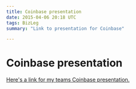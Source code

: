 ```yaml
---
title: Coinbase presentation
date: 2015-04-06 20:18 UTC
tags: BizLeg
summary: "Link to presentation for Coinbase"

---
```


# Coinbase presentation

[Here's a link for my teams Coinbase presentation.](http://bit.ly/1GEEGFO)
